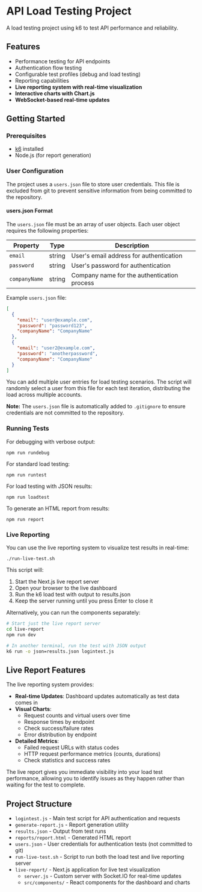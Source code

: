 # API Load Testing Project

A load testing project using k6 to test API performance and reliability.

## Features

- Performance testing for API endpoints
- Authentication flow testing
- Configurable test profiles (debug and load testing)
- Reporting capabilities
- **Live reporting system with real-time visualization**
- **Interactive charts with Chart.js**
- **WebSocket-based real-time updates**

## Getting Started

### Prerequisites

- [k6](https://k6.io/docs/getting-started/installation/) installed
- Node.js (for report generation)

### User Configuration

The project uses a `users.json` file to store user credentials. This file is excluded from git to prevent sensitive information from being committed to the repository.

#### users.json Format

The `users.json` file must be an array of user objects. Each user object requires the following properties:

| Property | Type | Description |
|----------|------|-------------|
| `email` | string | User's email address for authentication |
| `password` | string | User's password for authentication |
| `companyName` | string | Company name for the authentication process |

Example `users.json` file:
```json
[
  {
    "email": "user@example.com",
    "password": "password123",
    "companyName": "CompanyName"
  },
  {
    "email": "user2@example.com",
    "password": "anotherpassword",
    "companyName": "CompanyName"
  }
]
```

You can add multiple user entries for load testing scenarios. The script will randomly select a user from this file for each test iteration, distributing the load across multiple accounts.

**Note:** The `users.json` file is automatically added to `.gitignore` to ensure credentials are not committed to the repository.

### Running Tests

For debugging with verbose output:
```
npm run rundebug
```

For standard load testing:
```
npm run runtest
```

For load testing with JSON results:
```
npm run loadtest
```

To generate an HTML report from results:
```
npm run report
```

### Live Reporting

You can use the live reporting system to visualize test results in real-time:

```
./run-live-test.sh
```

This script will:
1. Start the Next.js live report server
2. Open your browser to the live dashboard
3. Run the k6 load test with output to results.json
4. Keep the server running until you press Enter to close it

Alternatively, you can run the components separately:

```bash
# Start just the live report server
cd live-report
npm run dev

# In another terminal, run the test with JSON output
k6 run -o json=results.json logintest.js
```

## Live Report Features

The live reporting system provides:

- **Real-time Updates**: Dashboard updates automatically as test data comes in
- **Visual Charts**: 
  - Request counts and virtual users over time
  - Response times by endpoint
  - Check success/failure rates
  - Error distribution by endpoint
- **Detailed Metrics**:
  - Failed request URLs with status codes
  - HTTP request performance metrics (counts, durations)
  - Check statistics and success rates

The live report gives you immediate visibility into your load test performance, allowing you to identify issues as they happen rather than waiting for the test to complete.

## Project Structure

- `logintest.js` - Main test script for API authentication and requests
- `generate-report.js` - Report generation utility
- `results.json` - Output from test runs
- `reports/report.html` - Generated HTML report
- `users.json` - User credentials for authentication tests (not committed to git)
- `run-live-test.sh` - Script to run both the load test and live reporting server
- `live-report/` - Next.js application for live test visualization
  - `server.js` - Custom server with Socket.IO for real-time updates
  - `src/components/` - React components for the dashboard and charts